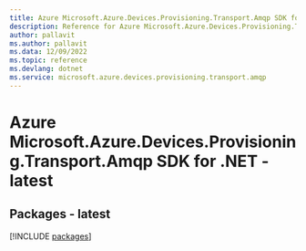 ```yaml
---
title: Azure Microsoft.Azure.Devices.Provisioning.Transport.Amqp SDK for .NET
description: Reference for Azure Microsoft.Azure.Devices.Provisioning.Transport.Amqp SDK for .NET
author: pallavit
ms.author: pallavit
ms.data: 12/09/2022
ms.topic: reference
ms.devlang: dotnet
ms.service: microsoft.azure.devices.provisioning.transport.amqp
---
```

# Azure Microsoft.Azure.Devices.Provisioning.Transport.Amqp SDK for .NET - latest
## Packages - latest
[!INCLUDE [packages](microsoft.azure.devices.provisioning.transport.amqp-index.md)]